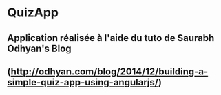 # QuizApp

## Application réalisée à l'aide du tuto de Saurabh Odhyan's Blog

## (http://odhyan.com/blog/2014/12/building-a-simple-quiz-app-using-angularjs/)
